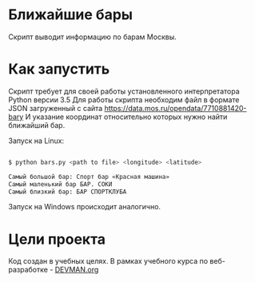 # Ближайшие бары

Скрипт выводит информацию по барам Москвы.

# Как запустить

Скрипт требует для своей работы установленного интерпретатора Python версии 3.5
Для работы скрипта необходим файл в формате JSON загруженный с сайта https://data.mos.ru/opendata/7710881420-bary
И указание координат относительно которых нужно найти ближайший бар.

Запуск на Linux:

```bash

$ python bars.py <path to file> <longitude> <latitude>

Самый большой бар: Спорт бар «Красная машина»
Самый маленький бар БАР. СОКИ
Самый близкий бар: БАР СПОРТКЛУБА

```

Запуск на Windows происходит аналогично.

# Цели проекта

Код создан в учебных целях. В рамках учебного курса по веб-разработке - [DEVMAN.org](https://devman.org)
